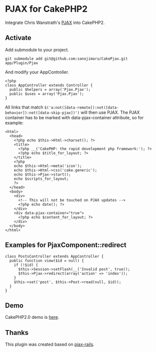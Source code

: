 # PJAX for CakePHP2

Integrate Chris Wanstrath's [PJAX](https://github.com/defunkt/jquery-pjax) into CakePHP2.

## Activate

Add submodule to your project.

```
git submodule add git@github.com:sanojimaru/CakePjax.git app/Plugin/Pjax
```

And modify  your AppController.

```
<?php
class AppController extends Controller {
  public $helpers = array('Pjax.Pjax');
  public $uses = array('Pjax.Pjax');
}
```

All links that match `$('a:not([data-remote]):not([data-behavior]):not([data-skip-pjax])')` will then use PJAX.
The PJAX container has to be marked with data-pjax-container attribute, so for example:


```
<html>
  <head>
    <?php echo $this->Html->charset(); ?>
    <title>
      <?php __('CakePHP: the rapid development php framework:'); ?>
      <?php echo $title_for_layout; ?>
    </title>
    <?php
    echo $this->Html->meta('icon');
    echo $this->Html->css('cake.generic');
    echo $this->Pjax->start();
    echo $scripts_for_layout;
    ?>
  </head>
  <body>
    <div>
      <!-- This will not be touched on PJAX updates -->
      <?php echo date(); ?>
    </div>
    <div data-pjax-container="true">
      <?php echo $content_for_layout; ?>
    </div>
  </body>
</html>
```

## Examples for PjaxComponent::redirect

```
class PostsController extends AppController {
  public function view($id = null) {
    if (!$id) {
      $this->Session->setFlash(__('Invalid post', true));
      $this->Pjax->redirect(array('action' => 'index'));
    }
    $this->set('post', $this->Post->read(null, $id));
  }
}
```

## Demo

CakePHP2.0 demo is [here](http://demo.sanojimru.com/).

## Thanks

This plugin was created based on [pjax-rails](https://github.com/rails/pjax_rails).


